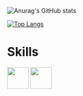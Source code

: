 ![Anurag's GitHub stats](https://github-readme-stats.vercel.app/api?username=thdnz&show_icons=true&theme=dark)

[![Top Langs](https://github-readme-stats.vercel.app/api/top-langs/?username=thdnz&layout=demo)](https://github.com/thdnz/github-readme-stats)
# Skills
<p float="left">
<img src="https://cdn.jsdelivr.net/gh/devicons/devicon/icons/python/python-original-wordmark.svg" width="50px"/>
<img src="https://cdn.jsdelivr.net/gh/devicons/devicon/icons/django/django-plain-wordmark.svg" width="50px" />
